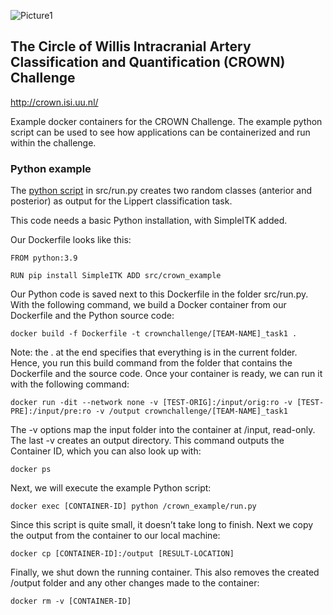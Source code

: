 ![Picture1](https://github.com/irisnadinevos/crownchallenge/assets/125289748/6ca45089-ef27-4277-96ee-4ba884f9dbe8)

## The Circle of Willis Intracranial Artery Classification and Quantification (CROWN) Challenge
http://crown.isi.uu.nl/

Example docker containers for the CROWN Challenge. The example python script can be used to see how applications can be containerized and run within the challenge.

### Python example

The [python script](https://github.com/irisnadinevos/crownchallenge/blob/main/src/run.py) in src/run.py creates two random classes (anterior and posterior) as output for the Lippert classification task.

This code needs a basic Python installation, with SimpleITK added.

Our Dockerfile looks like this:

```
FROM python:3.9

RUN pip install SimpleITK ADD src/crown_example
```

Our Python code is saved next to this Dockerfile in the folder src/run.py. With the following command, we build a Docker container from our Dockerfile and the Python source code:

```
docker build -f Dockerfile -t crownchallenge/[TEAM-NAME]_task1 .
```

Note: the . at the end specifies that everything is in the current folder. Hence, you run this build command from the folder that contains the Dockerfile and the source code.
Once your container is ready, we can run it with the following command:

```
docker run -dit --network none -v [TEST-ORIG]:/input/orig:ro -v [TEST-PRE]:/input/pre:ro -v /output crownchallenge/[TEAM-NAME]_task1
```

The -v options map the input folder into the container at /input, read-only. The last -v creates an output directory.
This command outputs the Container ID, which you can also look up with:

```
docker ps
```

Next, we will execute the example Python script:

```
docker exec [CONTAINER-ID] python /crown_example/run.py
```

Since this script is quite small, it doesn’t take long to finish. Next we copy the output from the container to our local machine:

```
docker cp [CONTAINER-ID]:/output [RESULT-LOCATION]
```

Finally, we shut down the running container. This also removes the created /output folder and any other changes made to the container:

```
docker rm -v [CONTAINER-ID]
```

